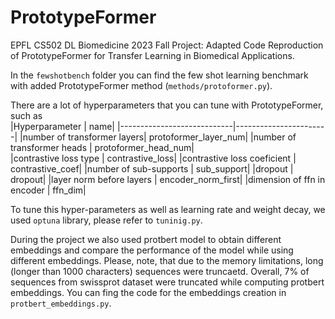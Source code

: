 # PrototypeFormer
 EPFL CS502 DL Biomedicine 2023 Fall Project: Adapted Code Reproduction of PrototypeFormer for Transfer Learning in Biomedical Applications.

In the `fewshotbench` folder you can find the few shot learning benchmark with added PrototypeFormer method (`methods/protoformer.py`).

There are a lot of hyperparameters that you can tune with PrototypeFormer, such as   
|Hyperparameter              |                   name|
|----------------------------|-----------------------|
|number of transformer layers|  protoformer_layer_num|
|number of transformer heads |   protoformer_head_num|  
|contrastive loss type       |       contrastive_loss|
|contrastive loss coeficient |       contrastive_coef|
|number of sub-supports      |            sub_support|
|dropout                     |                dropout|
|layer norm before layers    |     encoder_norm_first|
|dimension of ffn in encoder |                ffn_dim|


To tune this hyper-parameters as well as learning rate and weight decay, we used `optuna` library, please refer to `tuninig.py`.

During the project we also used protbert model to obtain different embeddings and compare the performance of the model while using different embeddings. Please, note, that due to the memory limitations, long (longer than 1000 characters) sequences were truncaetd. Overall, 7% of sequences from swissprot dataset were truncated while computing protbert embeddings. You can fing the code for the embeddings creation in 
`protbert_embeddings.py`.
